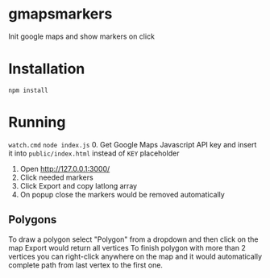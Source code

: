 # gmapsmarkers
Init google maps and show markers on click

# Installation
`npm install`

# Running
`watch.cmd`
`node index.js`
0. Get Google Maps Javascript API key and insert it into `public/index.html` instead of `KEY` placeholder
1. Open http://127.0.0.1:3000/
2. Click needed markers
3. Click Export and copy latlong array
4. On popup close the markers would be removed automatically

## Polygons
To draw a polygon select "Polygon" from a dropdown and then click on the map
Export would return all vertices
To finish polygon with more than 2 vertices you can right-click anywhere on the map and it would automatically complete path from last vertex to the first one.